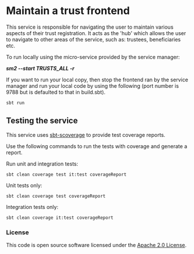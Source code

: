 # Maintain a trust frontend

This service is responsible for navigating the user to maintain various aspects of their trust registration. It acts as the 'hub' which allows the user to navigate to other areas of the service, such as: trustees, beneficiaries etc.

To run locally using the micro-service provided by the service manager:

***sm2 --start TRUSTS_ALL -r***

If you want to run your local copy, then stop the frontend ran by the service manager and run your local code by using the following (port number is 9788 but is defaulted to that in build.sbt).

`sbt run`

## Testing the service

This service uses [sbt-scoverage](https://github.com/scoverage/sbt-scoverage) to
provide test coverage reports.

Use the following commands to run the tests with coverage and generate a report.

Run unit and integration tests:
```
sbt clean coverage test it:test coverageReport
```

Unit tests only:
```
sbt clean coverage test coverageReport
```

Integration tests only:
```
sbt clean coverage it:test coverageReport
```

### License

This code is open source software licensed under the [Apache 2.0 License]("http://www.apache.org/licenses/LICENSE-2.0.html").
